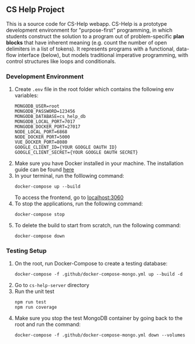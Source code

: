 ## CS Help Project
This is  a source code for CS-Help webapp. CS-Help is a prototype development environment for "purpose-first" programming, in which students construct the solution to a program out of problem-specific **plan blocks** that have inherent meaning (e.g. count the number of open delimiters in a list of tokens). It represents programs with a functional, data-flow interface (below), but models traditional imperative programming, with control structures like loops and conditionals.

### Development Environment
1. Create ```.env``` file in the root folder which contains the following env variables:
    ```
    MONGODB_USER=root
    MONGODB_PASSWORD=123456
    MONGODB_DATABASE=cs_help_db
    MONGODB_LOCAL_PORT=7017
    MONGODB_DOCKER_PORT=27017
    NODE_LOCAL_PORT=6868
    NODE_DOCKER_PORT=5000
    VUE_DOCKER_PORT=8080
    GOOGLE_CLIENT_ID={YOUR GOOGLE OAUTH ID}
    GOOGLE_CLIENT_SECRET={YOUR GOOGLE OAUTH SECRET}
    ```
1. Make sure you have Docker installed in your machine. The installation guide can be found [here](https://docs.docker.com/get-docker/)
2. In your terminal, run the folllowing command:
   ```
   docker-compose up --build
   ```
   To access the frontend, go to [localhost:3060](http://localhost:3060)
3. To stop the applications, run the following command:
   ```
   docker-compose stop
   ```
4. To delete the build to start from scratch, run the following command:
   ```
   docker-compose down
   ```

### Testing Setup
1. On the root, run Docker-Compose to create a testing database:
   ```
   docker-compose -f .github/docker-compose-mongo.yml up --build -d
   ```
2. Go to ```cs-help-server``` directory
3. Run the unit test
   ```
   npm run test
   npm run coverage
   ```
4. Make sure you stop the test MongoDB container by going back to the root and run the command:
   ```
   docker-compose -f .github/docker-compose-mongo.yml down --volumes
   ```
